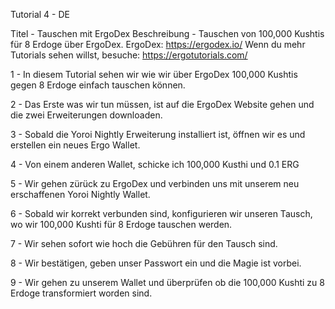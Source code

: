 Tutorial 4 - DE

Titel - Tauschen mit ErgoDex
Beschreibung - Tauschen von 100,000 Kushtis für 8 Erdoge über ErgoDex.
ErgoDex: https://ergodex.io/
Wenn du mehr Tutorials sehen willst, besuche: https://ergotutorials.com/

1 - In diesem Tutorial sehen wir wie wir über ErgoDex 100,000 Kushtis gegen 8 Erdoge einfach tauschen können.

2 - Das Erste was wir tun müssen, ist auf die ErgoDex Website gehen und die zwei Erweiterungen downloaden.

3 - Sobald die Yoroi Nightly Erweiterung installiert ist, öffnen wir es und erstellen ein neues Ergo Wallet.

4 - Von einem anderen Wallet, schicke ich 100,000 Kusthi und 0.1 ERG

5 - Wir gehen zürück zu ErgoDex und verbinden uns mit unserem neu erschaffenen Yoroi Nightly Wallet.

6 - Sobald wir korrekt verbunden sind, konfigurieren wir unseren Tausch, wo wir 100,000 Kushti für 8 Erdoge tauschen werden.

7 - Wir sehen sofort wie hoch die Gebühren für den Tausch sind.

8 - Wir bestätigen, geben unser Passwort ein und die Magie ist vorbei.

9 - Wir gehen zu unserem Wallet und überprüfen ob die 100,000 Kushti zu 8 Erdoge transformiert worden sind.

